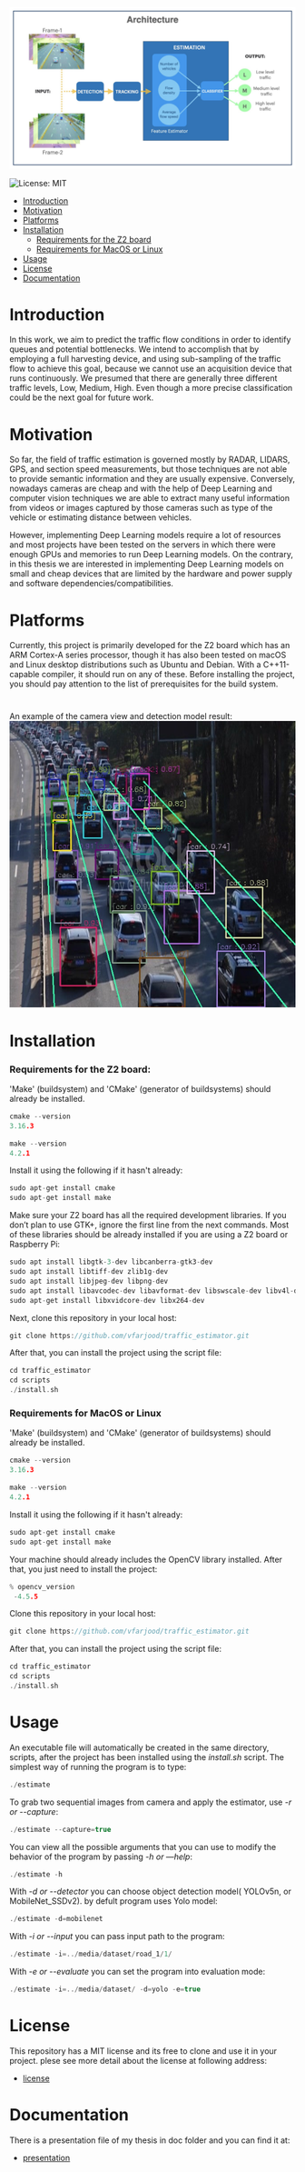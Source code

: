 ![alt text](https://github.com/vfarjood/traffic_estimator/blob/main/doc/Architecture.jpeg?raw=true)

![License: MIT](https://img.shields.io/badge/License-MIT-blue.svg)

- [Introduction](#introduction)
- [Motivation](#motivation)
- [Platforms](#platforms)
- [Installation](#installation)
  - [Requirements for the Z2 board](#requirements-for-the-z2-board)
  - [Requirements for MacOS or Linux](#requirements-for-macos-or-linux)
- [Usage](#usage)
- [License](#license)
- [Documentation](#documentation)

# Introduction

In this work, we aim to predict the traffic flow conditions in order to identify queues and potential bottlenecks. We intend to accomplish that by employing a full harvesting device, and using sub-sampling of the traffic flow to achieve this goal, because we cannot use an acquisition device that runs continuously. We presumed that there are generally three different traffic levels, Low, Medium, High. Even though a more precise classification could be the next goal for future work.

# Motivation

So far, the field of traffic estimation is governed mostly by RADAR, LIDARS, GPS, and section speed measurements, but those techniques are not able to provide semantic information and they are usually expensive. Conversely, nowadays cameras are cheap and with the help of Deep Learning and computer vision techniques we are able to extract many useful information from videos or images captured by those cameras such as type of the vehicle or estimating distance between vehicles.

However, implementing Deep Learning models require a lot of resources and most projects have been tested on the servers in which there were enough GPUs and memories to run Deep Learning models. On the contrary, in this thesis we are interested in implementing Deep Learning models on small and cheap devices that are limited by the hardware and power supply and software dependencies/compatibilities.


# Platforms
Currently, this project is primarily developed for the Z2 board which has an ARM Cortex-A series processor, though it has also been tested on macOS and Linux desktop distributions such as Ubuntu and Debian. With a C++11-capable compiler, it should run on any of these. 
Before installing the project, you should pay attention to the list of prerequisites for the build system.

# 
An example of the camera view and detection model result:
![alt text](https://github.com/vfarjood/traffic_estimator/blob/main/result/img1.jpg?raw=true)

# Installation

### Requirements for the Z2 board:
'Make' (buildsystem) and 'CMake' (generator of buildsystems) should already be installed.
```cpp
cmake --version
3.16.3
```
```cpp
make --version
4.2.1
```
Install it using the following if it hasn't already:
```cpp
sudo apt-get install cmake
sudo apt-get install make
```

Make sure your Z2 board has all the required development libraries. If you don’t plan to use GTK+, ignore the first line from the next commands. Most of these libraries should be already installed if you are using a Z2 board or Raspberry Pi:
```cpp
sudo apt install libgtk-3-dev libcanberra-gtk3-dev
sudo apt install libtiff-dev zlib1g-dev
sudo apt install libjpeg-dev libpng-dev
sudo apt install libavcodec-dev libavformat-dev libswscale-dev libv4l-dev
sudo apt-get install libxvidcore-dev libx264-dev
```
Next, clone this repository in your local host:
```cpp
git clone https://github.com/vfarjood/traffic_estimator.git
```
After that, you can install the project using the script file:
```cpp
cd traffic_estimator
cd scripts
./install.sh
```
### Requirements for MacOS or Linux

'Make' (buildsystem) and 'CMake' (generator of buildsystems) should already be installed.
```cpp
cmake --version
3.16.3
```
```cpp
make --version
4.2.1
```
Install it using the following if it hasn't already:
```cpp
sudo apt-get install cmake
sudo apt-get install make
```

Your machine should already includes the OpenCV library installed. After that, you just need to install the project:
```cpp
% opencv_version
 -4.5.5
```
Clone this repository in your local host:
```cpp
git clone https://github.com/vfarjood/traffic_estimator.git
```
After that, you can install the project using the script file:
```cpp
cd traffic_estimator
cd scripts
./install.sh
```

# Usage

An executable file will automatically be created in the same directory, scripts, after the project has been installed using the *install.sh* script. The simplest way of running the program is to type:
```cpp
./estimate
```
To grab two sequential images from camera and apply the estimator, use *-r or --capture*:
```cpp
./estimate --capture=true
```

You can view all the possible arguments that you can use to modify the behavior of the program by passing *-h or —help*:
```cpp
./estimate -h
```

With *-d or --detector* you can choose object detection model( YOLOv5n, or MobileNet_SSDv2). by defult program uses Yolo model:
```cpp
./estimate -d=mobilenet
```
With *-i or --input* you can pass input path to the program:
```cpp
./estimate -i=../media/dataset/road_1/1/
```
With *-e or --evaluate* you can set the program into evaluation mode:
```cpp
./estimate -i=../media/dataset/ -d=yolo -e=true
```

# License
This repository has a MIT license and its free to clone and use it in your project.
plese see more detail about the license at following address:
- [license](https://github.com/vfarjood/traffic_estimator/blob/main/LICENSE.md)

# Documentation
There is a presentation file of my thesis in doc folder and you can find it at:
- [presentation](https://github.com/vfarjood/traffic_estimator/tree/main/doc/presentation.pdf)
